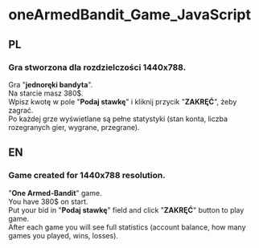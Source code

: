 # oneArmedBandit_Game_JavaScript

## PL 
### Gra stworzona dla rozdzielczości 1440x788.  
Gra "**jednoręki bandyta**".  
Na starcie masz 380$.  
Wpisz kwotę w pole "**Podaj stawkę**" i kliknij przycik "**ZAKRĘĆ**", żeby zagrać.  
Po każdej grze wyświetlane są pełne statystyki (stan konta, liczba rozegranych gier, wygrane, przegrane).  


## EN
### Game created for 1440x788 resolution.  
"**One Armed-Bandit**" game.  
You have 380$ on start.  
Put your bid in "**Podaj stawkę**" field and click "**ZAKRĘĆ**" button to play game.  
After each game you will see full statistics (account balance, how many games you played, wins, losses).  
